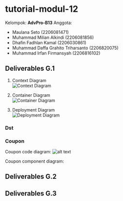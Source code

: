 # tutorial-modul-12

Kelompok: **AdvPro-B13**
Anggota:
- Maulana Seto (2206081471)
- Muhammad Milian Alkindi (2206081856)
- Dhafin Fadhlan Kamal (2206030861)
- Muhammad Daffa Grahito Triharsanto (2206820075)
- Muhammad Irfan Firmansyah (2206816102)

## Deliverables G.1

1. Context Diagram  
![Context Diagram](img/g1_context_diagram.jpg)

2. Container Diagram  
![Container Diagram](img/g1_container_diagram.jpg)

3. Deployment Diagram  
![Deployment Diagram](img/g1_deployment_diagram.jpg)

### Dst

### Coupon
Coupon code diagram:
![alt text](image.png)

Coupon component diagram:

## Deliverables G.2

## Deliverables G.3
